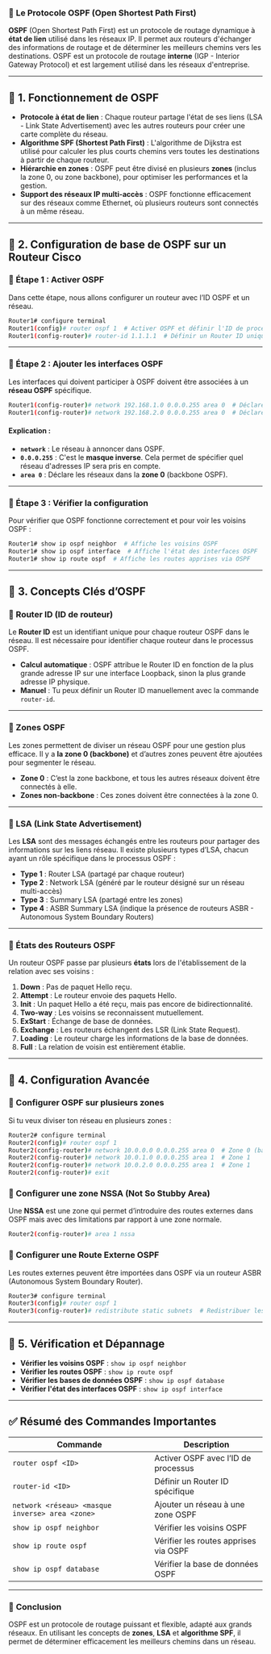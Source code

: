 ### 🔹 **Le Protocole OSPF (Open Shortest Path First)**  

**OSPF** (Open Shortest Path First) est un protocole de routage dynamique à **état de lien** utilisé dans les réseaux IP. Il permet aux routeurs d'échanger des informations de routage et de déterminer les meilleurs chemins vers les destinations. OSPF est un protocole de routage **interne** (IGP - Interior Gateway Protocol) et est largement utilisé dans les réseaux d'entreprise.

---

## **📌 1. Fonctionnement de OSPF**
- **Protocole à état de lien** : Chaque routeur partage l'état de ses liens (LSA - Link State Advertisement) avec les autres routeurs pour créer une carte complète du réseau.
- **Algorithme SPF (Shortest Path First)** : L'algorithme de Dijkstra est utilisé pour calculer les plus courts chemins vers toutes les destinations à partir de chaque routeur.
- **Hiérarchie en zones** : OSPF peut être divisé en plusieurs **zones** (inclus la zone 0, ou zone backbone), pour optimiser les performances et la gestion.
- **Support des réseaux IP multi-accès** : OSPF fonctionne efficacement sur des réseaux comme Ethernet, où plusieurs routeurs sont connectés à un même réseau.

---

## **📌 2. Configuration de base de OSPF sur un Routeur Cisco**
### **📍 Étape 1 : Activer OSPF**
Dans cette étape, nous allons configurer un routeur avec l’ID OSPF et un réseau.

```bash
Router1# configure terminal
Router1(config)# router ospf 1  # Activer OSPF et définir l'ID de processus OSPF
Router1(config-router)# router-id 1.1.1.1  # Définir un Router ID unique pour OSPF
```

---

### **📍 Étape 2 : Ajouter les interfaces OSPF**
Les interfaces qui doivent participer à OSPF doivent être associées à un **réseau OSPF** spécifique.

```bash
Router1(config-router)# network 192.168.1.0 0.0.0.255 area 0  # Déclarer un réseau dans la zone 0
Router1(config-router)# network 192.168.2.0 0.0.0.255 area 0  # Déclarer un autre réseau dans la zone 0
```

#### Explication :
- **`network`** : Le réseau à annoncer dans OSPF.
- **`0.0.0.255`** : C'est le **masque inverse**. Cela permet de spécifier quel réseau d'adresses IP sera pris en compte.
- **`area 0`** : Déclare les réseaux dans la **zone 0** (backbone OSPF).

---

### **📍 Étape 3 : Vérifier la configuration**
Pour vérifier que OSPF fonctionne correctement et pour voir les voisins OSPF :

```bash
Router1# show ip ospf neighbor  # Affiche les voisins OSPF
Router1# show ip ospf interface  # Affiche l'état des interfaces OSPF
Router1# show ip route ospf  # Affiche les routes apprises via OSPF
```

---

## **📌 3. Concepts Clés d’OSPF**
### **📍 Router ID (ID de routeur)**
Le **Router ID** est un identifiant unique pour chaque routeur OSPF dans le réseau. Il est nécessaire pour identifier chaque routeur dans le processus OSPF.

- **Calcul automatique** : OSPF attribue le Router ID en fonction de la plus grande adresse IP sur une interface Loopback, sinon la plus grande adresse IP physique.
- **Manuel** : Tu peux définir un Router ID manuellement avec la commande `router-id`.

---

### **📍 Zones OSPF**
Les zones permettent de diviser un réseau OSPF pour une gestion plus efficace. Il y a **la zone 0 (backbone)** et d’autres zones peuvent être ajoutées pour segmenter le réseau.

- **Zone 0** : C’est la zone backbone, et tous les autres réseaux doivent être connectés à elle.
- **Zones non-backbone** : Ces zones doivent être connectées à la zone 0.

---

### **📍 LSA (Link State Advertisement)**
Les **LSA** sont des messages échangés entre les routeurs pour partager des informations sur les liens réseau. Il existe plusieurs types d’LSA, chacun ayant un rôle spécifique dans le processus OSPF :
- **Type 1** : Router LSA (partagé par chaque routeur)
- **Type 2** : Network LSA (généré par le routeur désigné sur un réseau multi-accès)
- **Type 3** : Summary LSA (partagé entre les zones)
- **Type 4** : ASBR Summary LSA (indique la présence de routeurs ASBR - Autonomous System Boundary Routers)

---

### **📍 États des Routeurs OSPF**
Un routeur OSPF passe par plusieurs **états** lors de l'établissement de la relation avec ses voisins :
1. **Down** : Pas de paquet Hello reçu.
2. **Attempt** : Le routeur envoie des paquets Hello.
3. **Init** : Un paquet Hello a été reçu, mais pas encore de bidirectionnalité.
4. **Two-way** : Les voisins se reconnaissent mutuellement.
5. **ExStart** : Échange de base de données.
6. **Exchange** : Les routeurs échangent des LSR (Link State Request).
7. **Loading** : Le routeur charge les informations de la base de données.
8. **Full** : La relation de voisin est entièrement établie.

---

## **📌 4. Configuration Avancée**
### **📍 Configurer OSPF sur plusieurs zones**
Si tu veux diviser ton réseau en plusieurs zones :

```bash
Router2# configure terminal
Router2(config)# router ospf 1
Router2(config-router)# network 10.0.0.0 0.0.0.255 area 0  # Zone 0 (backbone)
Router2(config-router)# network 10.0.1.0 0.0.0.255 area 1  # Zone 1
Router2(config-router)# network 10.0.2.0 0.0.0.255 area 1  # Zone 1
Router2(config-router)# exit
```

### **📍 Configurer une zone NSSA (Not So Stubby Area)**
Une **NSSA** est une zone qui permet d’introduire des routes externes dans OSPF mais avec des limitations par rapport à une zone normale. 

```bash
Router2(config-router)# area 1 nssa
```

### **📍 Configurer une Route Externe OSPF**
Les routes externes peuvent être importées dans OSPF via un routeur ASBR (Autonomous System Boundary Router).

```bash
Router3# configure terminal
Router3(config)# router ospf 1
Router3(config-router)# redistribute static subnets  # Redistribuer les routes statiques dans OSPF
```

---

## **📌 5. Vérification et Dépannage**
- **Vérifier les voisins OSPF** : `show ip ospf neighbor`
- **Vérifier les routes OSPF** : `show ip route ospf`
- **Vérifier les bases de données OSPF** : `show ip ospf database`
- **Vérifier l'état des interfaces OSPF** : `show ip ospf interface`

---

## ✅ **Résumé des Commandes Importantes**
| **Commande** | **Description** |
|--------------|-----------------|
| `router ospf <ID>` | Activer OSPF avec l’ID de processus |
| `router-id <ID>` | Définir un Router ID spécifique |
| `network <réseau> <masque inverse> area <zone>` | Ajouter un réseau à une zone OSPF |
| `show ip ospf neighbor` | Vérifier les voisins OSPF |
| `show ip route ospf` | Vérifier les routes apprises via OSPF |
| `show ip ospf database` | Vérifier la base de données OSPF |

---

### 🎯 **Conclusion**
OSPF est un protocole de routage puissant et flexible, adapté aux grands réseaux. En utilisant les concepts de **zones**, **LSA** et **algorithme SPF**, il permet de déterminer efficacement les meilleurs chemins dans un réseau.
